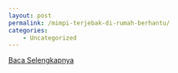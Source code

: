 ```yaml
---
layout: post
permalink: /mimpi-terjebak-di-rumah-berhantu/
categories:
    - Uncategorized
---
```


[Baca Selengkapnya](/05)
